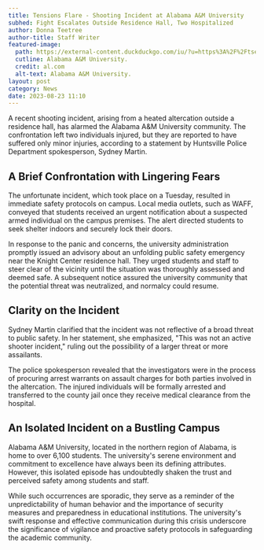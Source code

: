 ```yaml
---
title: Tensions Flare - Shooting Incident at Alabama A&M University
subhed: Fight Escalates Outside Residence Hall, Two Hospitalized
author: Donna Teetree
author-title: Staff Writer
featured-image: 
  path: https://external-content.duckduckgo.com/iu/?u=https%3A%2F%2Ftse1.mm.bing.net%2Fth%3Fid%3DOIP.DPxuAS1XF21lq_HghaeGKQHaFH%26pid%3DApi&f=1&ipt=e78d467ed5b0340e6c2bbc5f66ac20e6f49cb87906e8c3f1e14f865ba8cf9a63&ipo=images
  cutline: Alabama A&M University.
  credit: al.com
  alt-text: Alabama A&M University.
layout: post
category: News
date: 2023-08-23 11:10
---
```


A recent shooting incident, arising from a heated altercation outside a residence hall, has alarmed the Alabama A&M University community. The confrontation left two individuals injured, but they are reported to have suffered only minor injuries, according to a statement by Huntsville Police Department spokesperson, Sydney Martin.

## A Brief Confrontation with Lingering Fears

The unfortunate incident, which took place on a Tuesday, resulted in immediate safety protocols on campus. Local media outlets, such as WAFF, conveyed that students received an urgent notification about a suspected armed individual on the campus premises. The alert directed students to seek shelter indoors and securely lock their doors.

In response to the panic and concerns, the university administration promptly issued an advisory about an unfolding public safety emergency near the Knight Center residence hall. They urged students and staff to steer clear of the vicinity until the situation was thoroughly assessed and deemed safe. A subsequent notice assured the university community that the potential threat was neutralized, and normalcy could resume.

## Clarity on the Incident

Sydney Martin clarified that the incident was not reflective of a broad threat to public safety. In her statement, she emphasized, "This was not an active shooter incident," ruling out the possibility of a larger threat or more assailants.

The police spokesperson revealed that the investigators were in the process of procuring arrest warrants on assault charges for both parties involved in the altercation. The injured individuals will be formally arrested and transferred to the county jail once they receive medical clearance from the hospital.

## An Isolated Incident on a Bustling Campus

Alabama A&M University, located in the northern region of Alabama, is home to over 6,100 students. The university's serene environment and commitment to excellence have always been its defining attributes. However, this isolated episode has undoubtedly shaken the trust and perceived safety among students and staff.

While such occurrences are sporadic, they serve as a reminder of the unpredictability of human behavior and the importance of security measures and preparedness in educational institutions. The university's swift response and effective communication during this crisis underscore the significance of vigilance and proactive safety protocols in safeguarding the academic community.
